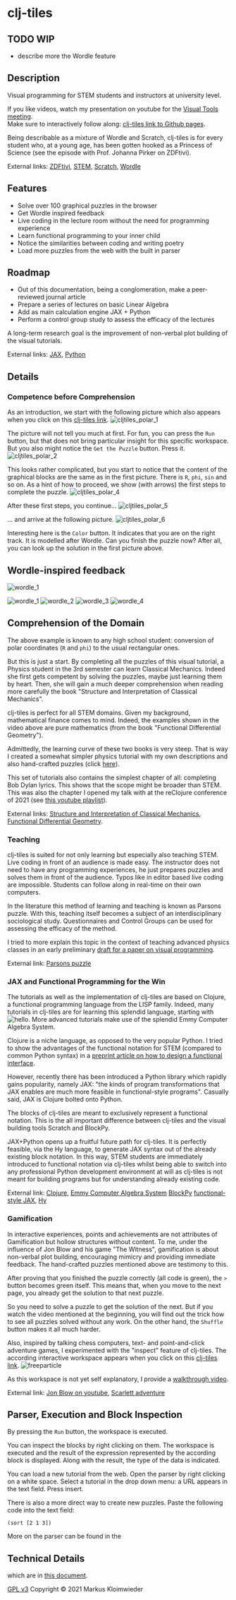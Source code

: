 # clj-tiles
## TODO WIP
* describe more the Wordle feature

## Description
Visual programming for STEM students and instructors at university level.

If you like videos, watch my presentation on youtube for the [Visual Tools meeting](https://www.youtube.com/watch?v=m1HbWpWiTk4&t=506s).  
Make sure to interactively follow along: [clj-tiles link to Github pages](https://kloimhardt.github.io/cljtiles.html?page=FDG001).

Being describable as a mixture of Wordle and Scratch, clj-tiles is for every student who, at a young age, has been gotten hooked as a Princess of Science (see the episode with Prof. Johanna Pirker on ZDFtivi).

External links: [ZDFtivi](https://www.zdf.de/kinder/princess-of-science/diy-spielentwicklung-100.html), [STEM](https://en.wikipedia.org/wiki/Science,_technology,_engineering,_and_mathematics), [Scratch](https://scratch.mit.edu), [Wordle](https://www.nytimes.com/games/wordle/index.html)

## Features
* Solve over 100 graphical puzzles in the browser
* Get Wordle inspired feedback
* Live coding in the lecture room without the need for programming experience
* Learn functional programming to your inner child
* Notice the similarities between coding and writing poetry
* Load more puzzles from the web with the built in parser

## Roadmap
* Out of this documentation, being a conglomeration, make a peer-reviewed journal article
* Prepare a series of lectures on basic Linear Algebra
* Add as main calculation engine JAX + Python
* Perform a control group study to assess the efficacy of the lectures

A long-term research goal is the improvement of non-verbal plot building of the visual tutorials.

External links: [JAX](https://jax.readthedocs.io), [Python](https://www.python.org)

## Details

### Competence before Comprehension
As an introduction, we start with the following picture which also appears when you click on this [clj-tiles link](https://kloimhardt.github.io/cljtiles.html?org=https://raw.githubusercontent.com/kloimhardt/clj-tiles/master/public/org/sicm-book-vscheme-part1.org).
![cljtiles_polar_1](https://kloimhardt.github.io/blog/images/cljtiles_polar_1.png)

The picture will not tell you much at first. For fun, you can press the `Run` button, but that does not bring particular insight for this specific workspace. But you also might notice the `Get the Puzzle` button. Press it.
![cljtiles_polar_2](https://kloimhardt.github.io/blog/images/cljtiles_polar_2.png)

This looks rather complicated, but you start to notice that the content of the graphical blocks are the same as in the first picture. There is `R`, `phi`, `sin` and so on.
As a hint of how to proceed, we show (with arrows) the first steps to complete the puzzle.
![cljtiles_polar_4](https://kloimhardt.github.io/blog/images/cljtiles_polar_4.png)

After these first steps, you continue...
![cljtiles_polar_5](https://kloimhardt.github.io/blog/images/cljtiles_polar_5.png)

... and arrive at the following picture.
![cljtiles_polar_6](https://kloimhardt.github.io/blog/images/cljtiles_polar_6.png)

Interesting here is the `Color` button. It indicates that you are on the right track. It is modelled after Wordle. Can you finish the puzzle now? After all, you can look up the solution in the first picture above.

## Wordle-inspired feedback

![wordle_1](https://github.com/kloimhardt/clj-tiles/raw/master/screenshots/wordle_1.png)

![wordle_1](screenshots/wordle_1.png)
![wordle_2](screenshots/wordle_2.png)
![wordle_3](screenshots/wordle_3.png)
![wordle_4](screenshots/wordle_4.png)

## Comprehension of the Domain
The above example is known to any high school student: conversion of polar coordinates (`R` and `phi`) to the usual rectangular ones.

But this is just a start. By completing all the puzzles of this visual tutorial, a Physics student in the 3rd semester can learn Classical Mechanics. Indeed she first gets competent by solving the puzzles, maybe just learning them by heart. Then, she will gain a much deeper comprehension when reading more carefully the book "Structure and Interpretation of Classical Mechanics".

clj-tiles is perfect for all STEM domains. Given my background, mathematical finance comes to mind. Indeed, the examples shown in the video above are pure mathematics (from the book "Functional Differential Geometry").

Admittedly, the learning curve of these two books is very steep. That is way I created a somewhat simpler physics tutorial with my own descriptions and also hand-crafted puzzles (click [here](https://kloimhardt.github.io/cljtiles.html?page=116)).

This set of tutorials also contains the simplest chapter of all: completing Bob Dylan lyrics. This shows that the scope might be broader than STEM. This was also the chapter I opened my talk with at the reClojure conference of 2021 (see [this youtube playlist](https://www.youtube.com/playlist?list=PLchX49hOw0Gapr28Gs4yUmJkuJWaRYXMn)).

External links: [Structure and Interpretation of Classical Mechanics](https://mitp-content-server.mit.edu/books/content/sectbyfn/books_pres_0/9579/sicm_edition_2.zip/chapter001.html), [Functional Differential Geometry](https://mitpress.mit.edu/books/functional-differential-geometry).

### Teaching
clj-tiles is suited for not only learning but especially also teaching STEM. Live coding in front of an audience is made easy. The instructor does not need to have any programming experiences, he just prepares puzzles and solves them in front of the audience. Typos like in editor based live coding are impossible. Students can follow along in real-time on their own computers.

In the literature this method of learning and teaching is known as Parsons puzzle. With this, teaching itself becomes a subject of an interdisciplinary sociological study. Questionnaires and Control Groups can be used for assessing the efficacy of the method.

I tried to more explain this topic in the context of teaching advanced physics classes in an early preliminary [draft for a paper on visual programming](https://github.com/kloimhardt/werkbank/blob/master/latex/ga_pro_kla_mech.pdf).

External link: [Parsons puzzle](https://en.wikipedia.org/wiki/Parsons_problem)

### JAX and Functional Programming for the Win
The tutorials as well as the implementation of clj-tiles are based on Clojure, a functional programming language from the LISP family. Indeed, many tutorials in clj-tiles are for learning this splendid language, starting with ![hello](https://github.com/kloimhardt/clj-tiles/raw/master/screenshots/hello_world.png). More advanced tutorials make use of the splendid Emmy Computer Algebra System.

Clojure is a niche language, as opposed to the very popular Python. I tried to show the advantages of the functional notation for STEM (compared to common Python syntax) in a [preprint article on how to design a functional interface](https://arxiv.org/abs/2312.13295).

However, recently there has been introduced a Python library which rapidly gains popularity, namely JAX: "the kinds of program transformations that JAX enables are much more feasible in functional-style programs". Casually said, JAX is Clojure bolted onto Python.

The blocks of clj-tiles are meant to exclusively represent a functional notation. This is the all important difference between clj-tiles and the visual building tools Scratch and BlockPy.

JAX+Python opens up a fruitful future path for clj-tiles. It is perfectly feasible, via the Hy language, to generate JAX syntax out of the already existing block notation. In this way, STEM students are immediately introduced to functional notation via clj-tiles whilst being able to switch into any professional Python development environment at will as clj-tiles is not meant for building programs but for understanding already existing code.

External link: [Clojure](https://www.clojure.org), [Emmy Computer Algebra System](https://github.com/mentat-collective/emmy) [BlockPy](https://think.cs.vt.edu/blockpy/) [functional-style JAX](https://jax.readthedocs.io/en/latest/jax-101/01-jax-basics.html#differences-from-numpy), [Hy](http://hylang.org)

### Gamification
In interactive experiences, points and achievements are not attributes of Gamification but hollow structures without content. To me, under the influence of Jon Blow and his game "The Witness", gamification is about non-verbal plot building, encouraging mimicry and providing immediate feedback. The hand-crafted puzzles mentioned above are testimony to this.

After proving that you finished the puzzle correctly (all code is green), the   `>` button becomes green itself. This means that, when you move to the next page, you already get the solution to that next puzzle.

So you need to solve a puzzle to get the solution of the next. But if you watch the video mentioned at the beginning, you will find out the trick how to see all puzzles solved without any work. On the other hand, the `Shuffle` button makes it all much harder.

Also, inspired by talking chess computers, text- and point-and-click adventure games, I experimented with the "inspect" feature of clj-tiles. The according interactive workspace appears when you click on this [clj-tiles link](https://kloimhardt.github.io/cljtiles.html?page=freeparticle).
![freeparticle](https://github.com/kloimhardt/clj-tiles/raw/master/screenshots/pendulum_begin.png)

As this workspace is not yet self explanatory, I provide a [walkthrough video](https://www.youtube.com/watch?v=DHcZkmXKp04).

External link: [Jon Blow on youtube](https://www.youtube.com/watch?v=qWFScmtiC44), [Scarlett adventure](https://games.zuderstorfer.com/Adventure_1_en.html)

## Parser, Execution and Block Inspection

By pressing the `Run` button, the workspace is executed.

You can inspect the blocks by right clicking on them. The workspace is executed and the result of the expression represented by the according block is displayed. Along with the result, the type of the data is indicated.

You can load a new tutorial from the web. Open the parser by right clicking on a white space. Select a tutorial in the drop down menu: a URL appears in the text field. Press insert.

There is also a more direct way to create new puzzles. Paste the following code into the text field:

```
(sort [2 1 3])
```

More on the parser can be found in the

## Technical Details
which are in [this document](screenshots/technical_details.md).

[GPL v3](LICENSE) Copyright © 2021 Markus Kloimwieder
